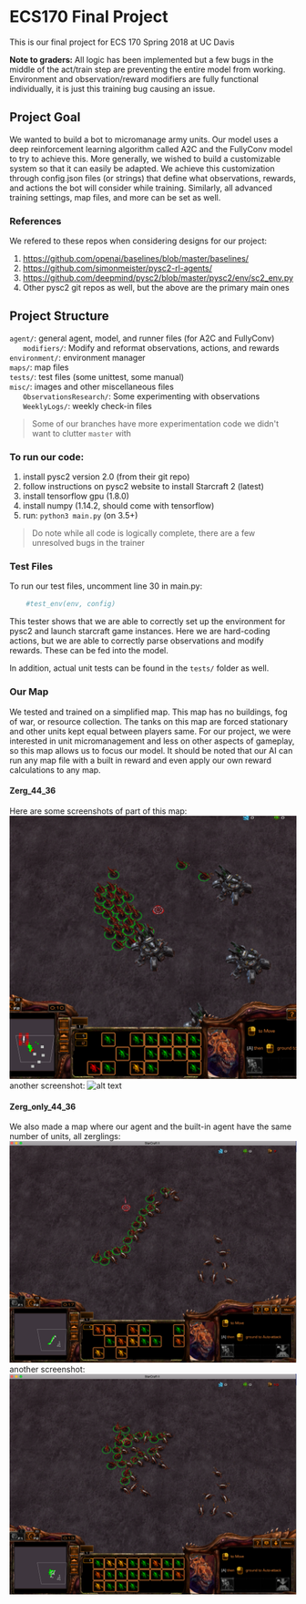 # ECS170 Final Project
This is our final project for ECS 170 Spring 2018 at UC Davis

**Note to graders:** All logic has been implemented but a few bugs in the middle of the act/train step are preventing the entire model  from working. Environment and observation/reward modifiers are fully functional individually, it is just this training bug causing an issue.

## Project Goal
We wanted to build a bot to micromanage army units. Our model uses a deep
reinforcement learning algorithm called A2C and the FullyConv model to try to achieve this.
More generally, we wished to build a customizable system so that it can easily be adapted.
We achieve this customization through config.json files (or strings) that define what
observations, rewards, and actions the bot will consider while training. Similarly, all
advanced training settings, map files, and more can be set as well.

### References
We refered to these repos when considering designs for our project:
1. https://github.com/openai/baselines/blob/master/baselines/
2. https://github.com/simonmeister/pysc2-rl-agents/
3. https://github.com/deepmind/pysc2/blob/master/pysc2/env/sc2_env.py
4. Other pysc2 git repos as well, but the above are the primary main ones

## Project Structure
`agent/`: general agent, model, and runner files (for A2C and FullyConv)  
&nbsp;&nbsp;&nbsp;&nbsp;&nbsp;&nbsp;`modifiers/`: Modify and reformat observations, actions, and rewards  
`environment/`: environment manager  
`maps/`: map files  
`tests/`: test files (some unittest, some manual)  
`misc/`: images and other miscellaneous files  
&nbsp;&nbsp;&nbsp;&nbsp;&nbsp;&nbsp;`ObservationsResearch/`: Some experimenting with observations  
&nbsp;&nbsp;&nbsp;&nbsp;&nbsp;&nbsp;`WeeklyLogs/`: weekly check-in files  

>Some of our branches have more experimentation code we didn't want to clutter `master` with

### To run our code:
1. install pysc2 version 2.0 (from their git repo)
2. follow instructions on pysc2 website to install Starcraft 2 (latest)
3. install tensorflow gpu (1.8.0)
4. install numpy (1.14.2, should come with tensorflow)
5. run: `python3 main.py` (on 3.5+)

>Do note while all code is logically complete, there are a few unresolved bugs in the trainer

### Test Files

To run our test files, uncomment line 30 in main.py:

```py
    #test_env(env, config)
```

This tester shows that we are able to correctly set up the environment for
pysc2 and launch starcraft game instances. Here we are hard-coding actions,
but we are able to correctly parse observations and modify rewards. These can
be fed into the model.

In addition, actual unit tests can be found in the `tests/` folder as well.


### Our Map
We tested and trained on a simplified map. This map has no buildings, fog of war, or
resource collection. The tanks on this map are forced stationary and other units kept equal
between players same. For our project, we were interested in unit micromanagement and less
on other aspects of gameplay, so this map allows us to focus our model. It should be noted
that our AI can run any map file with a built in reward and even apply our own reward
calculations to any map.

#### Zerg_44_36
Here are some screenshots of part of this map:
![alt text](https://github.com/Micro-Masters/AI/blob/master/misc/Zerg_44_36_2.png)
another screenshot:
![alt text](https://github.com/Micro-Masters/AI/blob/master/misc/Zerg_44_36.png)

#### Zerg_only_44_36
We also made a map where our agent and the built-in agent have the same
number of units, all zerglings:
![alt text](https://github.com/Micro-Masters/AI/blob/master/misc/Zerg_only_44_36.png)
another screenshot:
![alt text](https://github.com/Micro-Masters/AI/blob/master/misc/Zerg_only_44_36_2.png)
